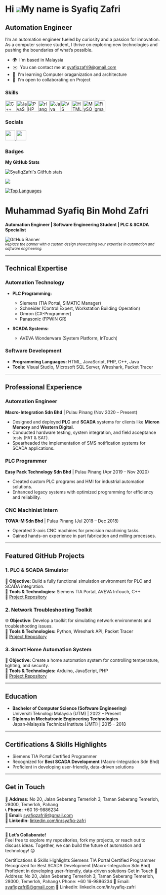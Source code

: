Hi ![](https://user-images.githubusercontent.com/18350557/176309783-0785949b-9127-417c-8b55-ab5a4333674e.gif)My name is Syafiq Zafri
====================================================================================================================================

Automation Engineer
-------------------

I’m an automation engineer fueled by curiosity and a passion for innovation. As a computer science student, I thrive on exploring new technologies and pushing the boundaries of what’s possible.

* 🌍  I'm based in Malaysia
* ✉️  You can contact me at [syafiqzafri9@gmail.com](mailto:syafiqzafri9@gmail.com)
* 🧠  I'm learning Computer oraganization and architecture
* 🤝  I'm open to collaborating on Project

### Skills


<p align="left">
<a href="https://docs.microsoft.com/en-us/cpp/?view=msvc-170" target="_blank" rel="noreferrer"><img src="https://raw.githubusercontent.com/danielcranney/readme-generator/main/public/icons/skills/cplusplus-colored.svg" width="36" height="36" alt="C++" /></a><a href="https://developer.mozilla.org/en-US/docs/Web/JavaScript" target="_blank" rel="noreferrer"><img src="https://raw.githubusercontent.com/danielcranney/readme-generator/main/public/icons/skills/javascript-colored.svg" width="36" height="36" alt="JavaScript" /></a><a href="https://www.php.net/" target="_blank" rel="noreferrer"><img src="https://raw.githubusercontent.com/danielcranney/readme-generator/main/public/icons/skills/php-colored.svg" width="36" height="36" alt="PHP" /></a><a href="https://www.r-project.org/" target="_blank" rel="noreferrer"><img src="https://raw.githubusercontent.com/danielcranney/readme-generator/main/public/icons/skills/rlang-colored.svg" width="36" height="36" alt="rlang" /></a><a href="https://www.oracle.com/java/" target="_blank" rel="noreferrer"><img src="https://raw.githubusercontent.com/danielcranney/readme-generator/main/public/icons/skills/java-colored.svg" width="36" height="36" alt="Java" /></a><a href="https://code.visualstudio.com/" target="_blank" rel="noreferrer"><img src="https://raw.githubusercontent.com/danielcranney/readme-generator/main/public/icons/skills/visualstudiocode.svg" width="36" height="36" alt="VS Code" /></a><a href="https://developer.mozilla.org/en-US/docs/Glossary/HTML5" target="_blank" rel="noreferrer"><img src="https://raw.githubusercontent.com/danielcranney/readme-generator/main/public/icons/skills/html5-colored.svg" width="36" height="36" alt="HTML5" /></a><a href="https://www.mysql.com/" target="_blank" rel="noreferrer"><img src="https://raw.githubusercontent.com/danielcranney/readme-generator/main/public/icons/skills/mysql-colored.svg" width="36" height="36" alt="MySQL" /></a><a href="https://www.figma.com/" target="_blank" rel="noreferrer"><img src="https://raw.githubusercontent.com/danielcranney/readme-generator/main/public/icons/skills/figma-colored.svg" width="36" height="36" alt="Figma" /></a>
</p>


### Socials

<p align="left"> <a href="https://www.github.com/SyafiqZafri" target="_blank" rel="noreferrer"> <picture> <source media="(prefers-color-scheme: dark)" srcset="https://raw.githubusercontent.com/danielcranney/readme-generator/main/public/icons/socials/github-dark.svg" /> <source media="(prefers-color-scheme: light)" srcset="https://raw.githubusercontent.com/danielcranney/readme-generator/main/public/icons/socials/github.svg" /> <img src="https://raw.githubusercontent.com/danielcranney/readme-generator/main/public/icons/socials/github.svg" width="32" height="32" /> </picture> </a> <a href="https://www.linkedin.com/in/syafiq-zafri-3a1b721b2/" target="_blank" rel="noreferrer"> <picture> <source media="(prefers-color-scheme: dark)" srcset="https://raw.githubusercontent.com/danielcranney/readme-generator/main/public/icons/socials/linkedin-dark.svg" /> <source media="(prefers-color-scheme: light)" srcset="https://raw.githubusercontent.com/danielcranney/readme-generator/main/public/icons/socials/linkedin.svg" /> <img src="https://raw.githubusercontent.com/danielcranney/readme-generator/main/public/icons/socials/linkedin.svg" width="32" height="32" /> </picture> </a></p>

### Badges

<b>My GitHub Stats</b>

<a href="http://www.github.com/SyafiqZafri"><img src="https://github-readme-stats.vercel.app/api?username=SyafiqZafri&show_icons=true&hide=&count_private=true&title_color=0891b2&text_color=ffffff&icon_color=0891b2&bg_color=1c1917&hide_border=true&show_icons=true" alt="SyafiqZafri's GitHub stats" /></a>

<a href="http://www.github.com/SyafiqZafri"><img src="https://github-readme-streak-stats.herokuapp.com/?user=SyafiqZafri&stroke=ffffff&background=1c1917&ring=0891b2&fire=0891b2&currStreakNum=ffffff&currStreakLabel=0891b2&sideNums=ffffff&sideLabels=ffffff&dates=ffffff&hide_border=true" /></a>


<a href="https://github.com/SyafiqZafri" align="left"><img src="https://github-readme-stats.vercel.app/api/top-langs/?username=SyafiqZafri&langs_count=10&title_color=0891b2&text_color=ffffff&icon_color=0891b2&bg_color=1c1917&hide_border=true&locale=en&custom_title=Top%20%Languages" alt="Top Languages" /></a>

# **Muhammad Syafiq Bin Mohd Zafri**  
**Automation Engineer | Software Engineering Student | PLC & SCADA Specialist**

![GitHub Banner](https://via.placeholder.com/1200x400?text=Welcome+to+My+GitHub+Portfolio)  
<sup>*Replace the banner with a custom design showcasing your expertise in automation and software engineering.*</sup>

---

## **Technical Expertise**  

### **Automation Technology**  
- **PLC Programming:**  
  - Siemens (TIA Portal, SIMATIC Manager)  
  - Schneider (Control Expert, Workstation Building Operation)  
  - Omron (CX-Programmer)  
  - Panasonic (FPWIN GR)  

- **SCADA Systems:**  
  - AVEVA Wonderware (System Platform, InTouch)  

### **Software Development**  
- **Programming Languages:** HTML, JavaScript, PHP, C++, Java  
- **Tools:** Visual Studio, Microsoft SQL Server, Wireshark, Packet Tracer  

---

## **Professional Experience**  

### **Automation Engineer**  
**Macro-Integration Sdn Bhd** | Pulau Pinang (Nov 2020 – Present)  
- Designed and deployed **PLC** and **SCADA** systems for clients like **Micron Memory** and **Western Digital**.  
- Conducted hardware testing, system integration, and field acceptance tests (FAT & SAT).  
- Spearheaded the implementation of SMS notification systems for SCADA applications.  

### **PLC Programmer**  
**Easy Pack Technology Sdn Bhd** | Pulau Pinang (Apr 2019 – Nov 2020)  
- Created custom PLC programs and HMI for industrial automation solutions.  
- Enhanced legacy systems with optimized programming for efficiency and reliability.  

### **CNC Machinist Intern**  
**TOWA-M Sdn Bhd** | Pulau Pinang (Jul 2018 – Dec 2018)  
- Operated 3-axis CNC machines for precision machining tasks.  
- Gained hands-on experience in part fabrication and milling processes.  

---

## **Featured GitHub Projects**  

### **1. PLC & SCADA Simulator**  
🚀 **Objective:** Build a fully functional simulation environment for PLC and SCADA integration.  
🔧 **Tools & Technologies:** Siemens TIA Portal, AVEVA InTouch, C++  
📂 [Project Repository](#)  

### **2. Network Troubleshooting Toolkit**  
🌐 **Objective:** Develop a toolkit for simulating network environments and troubleshooting issues.  
🔧 **Tools & Technologies:** Python, Wireshark API, Packet Tracer  
📂 [Project Repository](#)  

### **3. Smart Home Automation System**  
🏡 **Objective:** Create a home automation system for controlling temperature, lighting, and security.  
🔧 **Tools & Technologies:** Arduino, JavaScript, PHP  
📂 [Project Repository](#)  

---

## **Education**  
- **Bachelor of Computer Science (Software Engineering)**  
  Universiti Teknologi Malaysia (UTM) | 2022 – Present  
- **Diploma in Mechatronic Engineering Technologies**  
  Japan-Malaysia Technical Institute (JMTi) | 2015 – 2018  

---

## **Certifications & Skills Highlights**  
- Siemens TIA Portal Certified Programmer  
- Recognized for **Best SCADA Development** (Macro-Integration Sdn Bhd)  
- Proficient in developing user-friendly, data-driven solutions  

---

## **Get in Touch**  
📍 **Address:** No 20, Jalan Seberang Temerloh 3, Taman Seberang Temerloh, 28000, Temerloh, Pahang  
📞 **Phone:** +60 16-9886234  
📧 **Email:** [syafiqzafri9@gmail.com](mailto:syafiqzafri9@gmail.com)  
🔗 **LinkedIn:** [linkedin.com/in/syafiq-zafri](https://linkedin.com/in/syafiq-zafri-3a1b721b2)  

---

**📢 Let’s Collaborate!**  
Feel free to explore my repositories, fork my projects, or reach out to discuss ideas. Together, we can build the future of automation and technology! 😊

Certifications & Skills Highlights
Siemens TIA Portal Certified Programmer
Recognized for Best SCADA Development (Macro-Integration Sdn Bhd)
Proficient in developing user-friendly, data-driven solutions
Get in Touch
📍 Address: No 20, Jalan Seberang Temerloh 3, Taman Seberang Temerloh, 28000, Temerloh, Pahang
📞 Phone: +60 16-9886234
📧 Email: syafiqzafri9@gmail.com
🔗 LinkedIn: linkedin.com/in/syafiq-zafri
